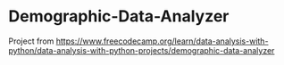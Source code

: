 # Demographic-Data-Analyzer
Project from https://www.freecodecamp.org/learn/data-analysis-with-python/data-analysis-with-python-projects/demographic-data-analyzer
